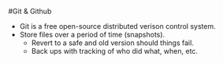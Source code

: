 #Git & Github

- Git is a free open-source distributed verison control system.
- Store files over a period of time (snapshots).
  - Revert to a safe and old version should things fail.
  - Back ups with tracking of who did what, when, etc.
